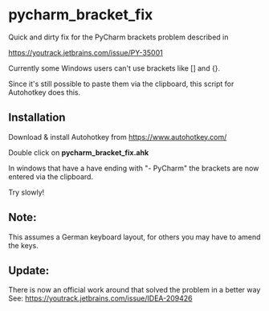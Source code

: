 # pycharm_bracket_fix
Quick and dirty fix for the PyCharm brackets problem 
described in 

https://youtrack.jetbrains.com/issue/PY-35001

Currently some Windows users can't use brackets like [] and {}.

Since it's still possible to paste them via the clipboard,
this script for Autohotkey does this.

## Installation

Download & install Autohotkey from 
https://www.autohotkey.com/

Double click on **pycharm_bracket_fix.ahk**

In windows that have a have ending with "- PyCharm" the brackets are now entered via the clipboard.

Try slowly!


## Note: 
This assumes a German keyboard layout, for others you may have to amend the keys.

## Update:

There is now an official work around that solved the problem in a better way
See: https://youtrack.jetbrains.com/issue/IDEA-209426
